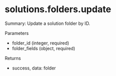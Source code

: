 # solutions.folders.update

Summary: Update a solution folder by ID.

Parameters
- folder_id (integer, required)
- folder_fields (object, required)

Returns
- success, data: folder
